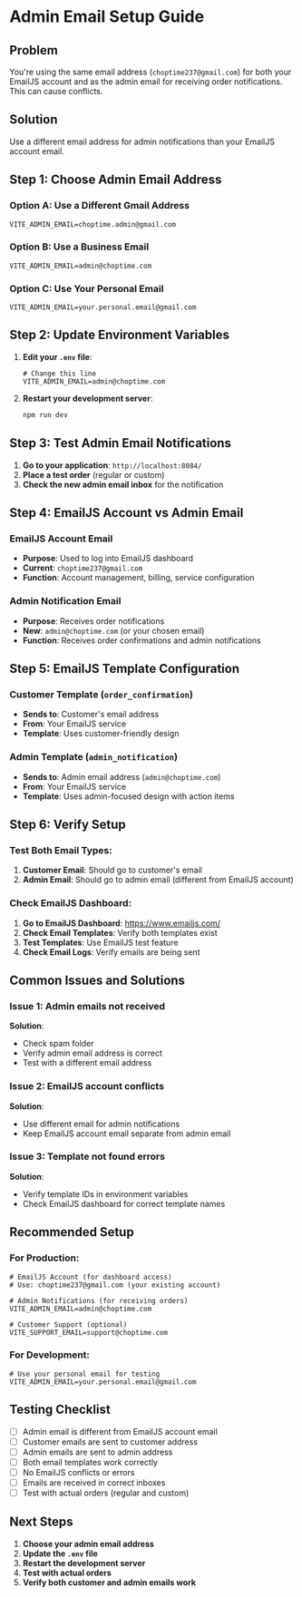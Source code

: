 # Admin Email Setup Guide

## Problem
You're using the same email address (`choptime237@gmail.com`) for both your EmailJS account and as the admin email for receiving order notifications. This can cause conflicts.

## Solution
Use a different email address for admin notifications than your EmailJS account email.

## Step 1: Choose Admin Email Address

### Option A: Use a Different Gmail Address
```env
VITE_ADMIN_EMAIL=choptime.admin@gmail.com
```

### Option B: Use a Business Email
```env
VITE_ADMIN_EMAIL=admin@choptime.com
```

### Option C: Use Your Personal Email
```env
VITE_ADMIN_EMAIL=your.personal.email@gmail.com
```

## Step 2: Update Environment Variables

1. **Edit your `.env` file**:
   ```env
   # Change this line
   VITE_ADMIN_EMAIL=admin@choptime.com
   ```

2. **Restart your development server**:
   ```bash
   npm run dev
   ```

## Step 3: Test Admin Email Notifications

1. **Go to your application**: `http://localhost:8084/`
2. **Place a test order** (regular or custom)
3. **Check the new admin email inbox** for the notification

## Step 4: EmailJS Account vs Admin Email

### EmailJS Account Email
- **Purpose**: Used to log into EmailJS dashboard
- **Current**: `choptime237@gmail.com`
- **Function**: Account management, billing, service configuration

### Admin Notification Email
- **Purpose**: Receives order notifications
- **New**: `admin@choptime.com` (or your chosen email)
- **Function**: Receives order confirmations and admin notifications

## Step 5: EmailJS Template Configuration

### Customer Template (`order_confirmation`)
- **Sends to**: Customer's email address
- **From**: Your EmailJS service
- **Template**: Uses customer-friendly design

### Admin Template (`admin_notification`)
- **Sends to**: Admin email address (`admin@choptime.com`)
- **From**: Your EmailJS service
- **Template**: Uses admin-focused design with action items

## Step 6: Verify Setup

### Test Both Email Types:
1. **Customer Email**: Should go to customer's email
2. **Admin Email**: Should go to admin email (different from EmailJS account)

### Check EmailJS Dashboard:
1. **Go to EmailJS Dashboard**: https://www.emailjs.com/
2. **Check Email Templates**: Verify both templates exist
3. **Test Templates**: Use EmailJS test feature
4. **Check Email Logs**: Verify emails are being sent

## Common Issues and Solutions

### Issue 1: Admin emails not received
**Solution**: 
- Check spam folder
- Verify admin email address is correct
- Test with a different email address

### Issue 2: EmailJS account conflicts
**Solution**:
- Use different email for admin notifications
- Keep EmailJS account email separate from admin email

### Issue 3: Template not found errors
**Solution**:
- Verify template IDs in environment variables
- Check EmailJS dashboard for correct template names

## Recommended Setup

### For Production:
```env
# EmailJS Account (for dashboard access)
# Use: choptime237@gmail.com (your existing account)

# Admin Notifications (for receiving orders)
VITE_ADMIN_EMAIL=admin@choptime.com

# Customer Support (optional)
VITE_SUPPORT_EMAIL=support@choptime.com
```

### For Development:
```env
# Use your personal email for testing
VITE_ADMIN_EMAIL=your.personal.email@gmail.com
```

## Testing Checklist

- [ ] Admin email is different from EmailJS account email
- [ ] Customer emails are sent to customer address
- [ ] Admin emails are sent to admin address
- [ ] Both email templates work correctly
- [ ] No EmailJS conflicts or errors
- [ ] Emails are received in correct inboxes
- [ ] Test with actual orders (regular and custom)

## Next Steps

1. **Choose your admin email address**
2. **Update the `.env` file**
3. **Restart the development server**
4. **Test with actual orders**
5. **Verify both customer and admin emails work** 